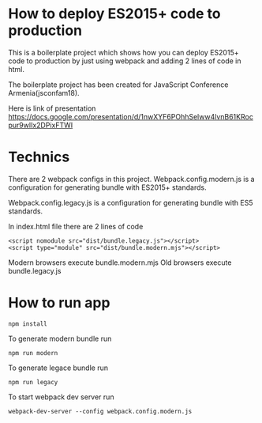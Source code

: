 # How to deploy ES2015+ code to production

This is a boilerplate project which shows how you can deploy ES2015+ code to production by just using webpack and adding 2 lines of code in html.

The boilerplate project has been created for JavaScript Conference Armenia(jsconfam18).

Here is link of presentation
https://docs.google.com/presentation/d/1nwXYF6POhhSelww4lvnB61KRocpur9wlIx2DPixFTWI

# Technics

There are 2 webpack configs in this project.
Webpack.config.modern.js is a configuration for generating bundle with ES2015+ standards.


Webpack.config.legacy.js is a configuration for generating bundle with ES5 standards.

In index.html file there are 2 lines of code

```
<script nomodule src="dist/bundle.legacy.js"></script>
<script type="module" src="dist/bundle.modern.mjs"></script>
```

Modern browsers execute bundle.modern.mjs
Old browsers execute bundle.legacy.js

# How to run app

```
npm install
```

To generate modern bundle run
```
npm run modern
```

To generate legace bundle run
```
npm run legacy
```

To start webpack dev server run
```
webpack-dev-server --config webpack.config.modern.js
